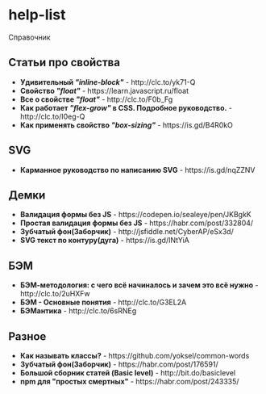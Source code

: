 # help-list
Справочник
<h2>Статьи про свойства</h2>
<ul>
  <li><strong>Удивительный <em>"inline-block"</em></strong> - http://clc.to/yk71-Q</li>
  <li><strong>Свойство <em>"float"</em></strong> - https://learn.javascript.ru/float</li>
  <li><strong>Все о свойстве <em>"float"</em></strong> - http://clc.to/F0b_Fg</li>
  <li><strong>Как работает <em>"flex-grow"</em> в CSS. Подробное руководство.</strong> - http://clc.to/I0eg-Q</li>
  <li><strong>Как применять свойство <em>"box-sizing"</em></strong> - https://is.gd/B4R0kO</li>
</ul>

<h2>SVG</h2>
<ul>
  <li><strong>Карманное руководство по написанию SVG</strong> - https://is.gd/nqZZNV</li>
</ul>

<h2>Демки</h2>
<ul>
  <li><strong>Валидация формы без JS</strong> - https://codepen.io/sealeye/pen/JKBgkK</li>
  <li><strong>Простая валидация формы без JS</strong> - https://habr.com/post/332804/</li>
  <li><strong>Зубчатый фон(Заборчик)</strong> - http://jsfiddle.net/CyberAP/eSx3d/</li>
  <li><strong>SVG текст по контуру(дуга)</strong> - https://is.gd/INtYiA</li>
</ul>

<h2>БЭМ</h2>
<ul>
  <li><strong>БЭМ-методология: с чего всё начиналось и зачем это всё нужно</strong> - http://clc.to/2uHXFw</li>
  <li><strong>БЭМ - Основные понятия</strong> - http://clc.to/G3EL2A</li>
  <li><strong>БЭМантика</strong> - http://clc.to/6sRNEg</li>
</ul>

<h2>Разное</h2>
<ul>
  <li><strong>Как называть классы?</strong> - https://github.com/yoksel/common-words</li>
  <li><strong>Зубчатый фон(Заборчик)</strong> - https://habr.com/post/176591/</li>
  <li><strong>Большой сборник статей (Basic level)</strong> - http://bit.do/basiclevel</li>
  <li><strong>npm для "простых смертных"</strong> - https://habr.com/post/243335/</li>
</ul>
